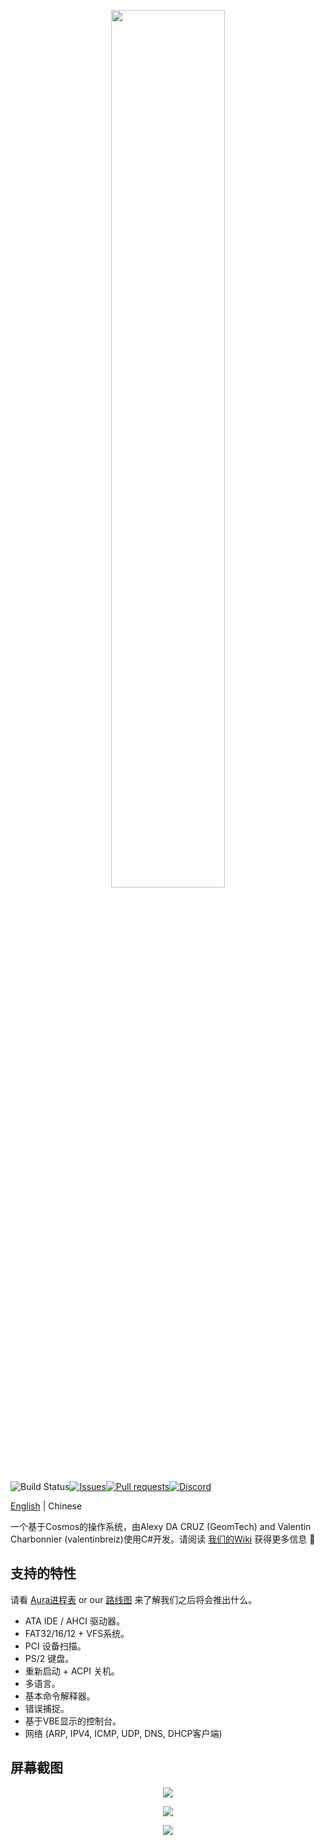 <p align="center"><img width=60% src="https://raw.githubusercontent.com/aura-systems/Aura-Operating-System/master/ARTWORK/auralogo.png"></p>

![Build Status](https://github.com/aura-systems/Aura-Operating-System/workflows/.NET%20Core/badge.svg)[![Issues](https://img.shields.io/github/issues/aura-systems/Aura-Operating-System.svg)](https://github.com/aura-systems/Aura-Operating-System/issues)[![Pull requests](https://img.shields.io/github/issues-pr/aura-systems/Aura-Operating-System.svg)](https://github.com/aura-systems/Aura-Operating-System/pulls)[![Discord](https://img.shields.io/badge/join%20us%20on-discord-blue.svg)](https://discord.gg/DFbAtVA)

[English](https://github.com/aura-systems/Aura-Operating-System/blob/master/README.md) | Chinese

一个基于Cosmos的操作系统，由Alexy DA CRUZ (GeomTech) and Valentin Charbonnier (valentinbreiz)使用C#开发。请阅读 [我们的Wiki](https://github.com/aura-systems/Aura-Operating-System/wiki) 获得更多信息 🌼

## 支持的特性
请看 [Aura进程表](https://github.com/aura-systems/Aura-Operating-System/projects/4) or our [路线图](https://github.com/aura-systems/Aura-Operating-System/projects/3) 来了解我们之后将会推出什么。

* ATA IDE / AHCI 驱动器。
* FAT32/16/12 + VFS系统。
* PCI 设备扫描。
* PS/2 键盘。
* 重新启动 + ACPI 关机。
* 多语言。
* 基本命令解释器。
* 错误捕捉。
* 基于VBE显示的控制台。
* 网络 (ARP, IPV4, ICMP, UDP, DNS, DHCP客户端)

## 屏幕截图

<p align="center"><img src="https://raw.githubusercontent.com/aura-systems/Aura-Operating-System/master/ARTWORK/aura1.png"></p>

<p align="center"><img src="https://raw.githubusercontent.com/aura-systems/Aura-Operating-System/master/ARTWORK/aura3.png"></p>

<p align="center"><img src="https://raw.githubusercontent.com/aura-systems/Aura-Operating-System/master/ARTWORK/aura2.png"></p>
